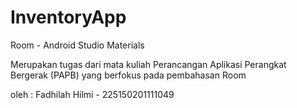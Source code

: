 # InventoryApp
Room - Android Studio Materials

Merupakan tugas dari mata kuliah Perancangan Aplikasi Perangkat Bergerak (PAPB) yang berfokus pada pembahasan Room

oleh : Fadhilah Hilmi - 225150201111049

